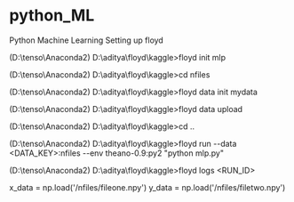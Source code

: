 # python_ML
Python Machine Learning
Setting up floyd

(D:\tenso\Anaconda2) D:\aditya\floyd\kaggle>floyd init mlp

(D:\tenso\Anaconda2) D:\aditya\floyd\kaggle>cd nfiles

(D:\tenso\Anaconda2) D:\aditya\floyd\kaggle>floyd data init mydata

(D:\tenso\Anaconda2) D:\aditya\floyd\kaggle>floyd data upload

(D:\tenso\Anaconda2) D:\aditya\floyd\kaggle>cd ..

(D:\tenso\Anaconda2) D:\aditya\floyd\kaggle>floyd run --data <DATA_KEY>:nfiles --env theano-0.9:py2 "python mlp.py"

(D:\tenso\Anaconda2) D:\aditya\floyd\kaggle>floyd logs <RUN_ID>



x_data = np.load('/nfiles/fileone.npy')
y_data = np.load('/nfiles/filetwo.npy')
